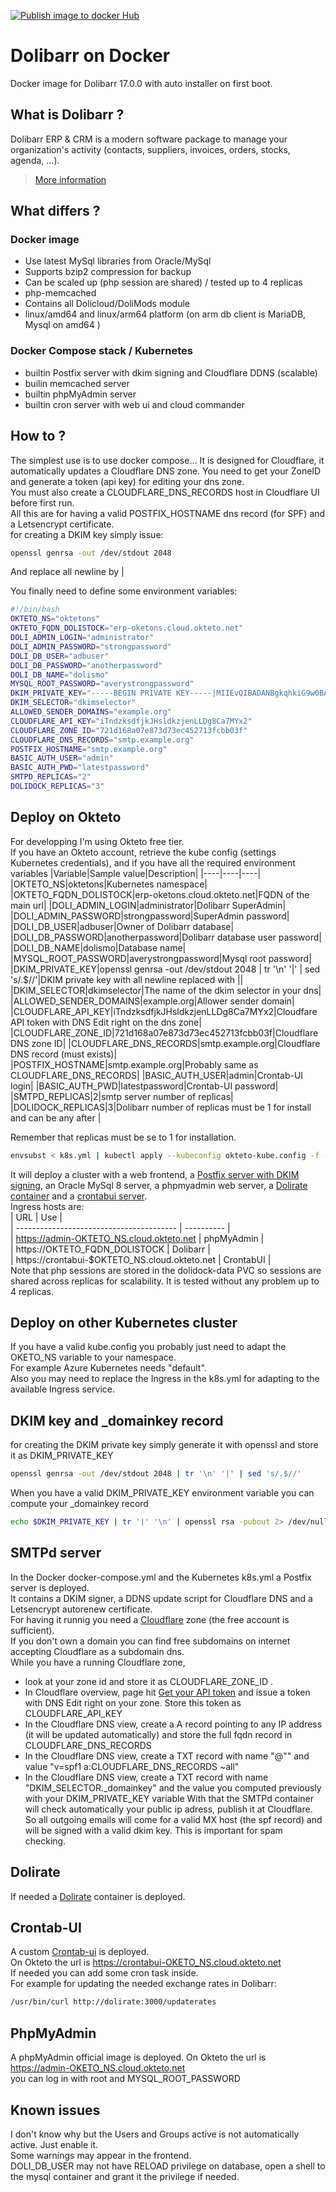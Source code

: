 [![Publish image to docker Hub](https://github.com/ismogroup/dolidock/actions/workflows/publish-docker-hub.yml/badge.svg)](https://hub.docker.com/r/ismogroup/dolidock)
# Dolibarr on Docker

Docker image for Dolibarr 17.0.0 with auto installer on first boot.

## What is Dolibarr ?

Dolibarr ERP & CRM is a modern software package to manage your organization's activity (contacts, suppliers, invoices, orders, stocks, agenda, ...).

> [More information](https://github.com/dolibarr/dolibarr)

## What differs ?
### Docker image
- Use latest MySql libraries from Oracle/MySql
- Supports bzip2 compression for backup
- Can be scaled up (php session are shared) / tested up to 4 replicas
- php-memcached
- Contains all Dolicloud/DoliMods module
- linux/amd64 and linux/arm64 platform (on arm db client is MariaDB, Mysql on amd64 )

### Docker Compose stack / Kubernetes
- builtin Postfix server with dkim signing and Cloudflare DDNS (scalable)
- builin memcached server
- builtin phpMyAdmin server
- builtin cron server with web ui and cloud commander


## How to ?

The simplest use is to use docker compose… 
It is designed for Cloudflare, it automatically updates a Cloudflare DNS zone. You need to get your ZoneID and generate a token (api key) for editing your dns zone.  
You must also create a CLOUDFLARE_DNS_RECORDS host in Cloudflare UI before first run.  
All this are for having a valid POSTFIX_HOSTNAME dns record (for SPF) and a Letsencrypt certificate.  
for creating a DKIM key simply issue:  
```sh
openssl genrsa -out /dev/stdout 2048
``` 
And replace all newline by |  

You finally need to define some environment variables:  
```sh
#!/bin/bash
OKTETO_NS="oktetons"
OKTETO_FQDN_DOLISTOCK="erp-oketons.cloud.okteto.net"
DOLI_ADMIN_LOGIN="administrator"
DOLI_ADMIN_PASSWORD="strongpassword"
DOLI_DB_USER="adbuser"
DOLI_DB_PASSWORD="anotherpassword"
DOLI_DB_NAME="dolismo"
MYSQL_ROOT_PASSWORD="averystrongpassword"
DKIM_PRIVATE_KEY="-----BEGIN PRIVATE KEY-----|MIIEvQIBADANBgkqhkiG9w0BAQEFAASCBKcwggSjAgEA|rxSPI0KqL9mH2JyWFexZziV3RuE7DIf+IFVPLsrxSrfsZqYOFuBamfPVLVHNx+Ma|dbDPH+KzOc5sMNDkLebWg+qddpTm6Zy0mUACRbFijF1TjPRiwnpEpScGUSS+Cs8U|Coe+cQBuoTsIHpowYjVbps4=|-----END PRIVATE KEY-----"
DKIM_SELECTOR="dkimselector"
ALLOWED_SENDER_DOMAINS="example.org"
CLOUDFLARE_API_KEY="iTndzksdfjkJHsldkzjenLLDg8Ca7MYx2"
CLOUDFLARE_ZONE_ID="721d168a07e873d73ec452713fcbb03f"
CLOUDFLARE_DNS_RECORDS="smtp.example.org"
POSTFIX_HOSTNAME="smtp.example.org"
BASIC_AUTH_USER="admin"
BASIC_AUTH_PWD="latestpassword"
SMTPD_REPLICAS="2"
DOLIDOCK_REPLICAS="3"
```


## Deploy on Okteto

For developping I'm using Okteto free tier.  
If you have an Okteto account, retrieve the kube config (settings Kubernetes credentials), and if you have all the required environment variables 
|Variable|Sample value|Description| 
|----|----|----|
|OKTETO_NS|oktetons|Kubernetes namespace|
|OKTETO_FQDN_DOLISTOCK|erp-oketons.cloud.okteto.net|FQDN of the main url|
|DOLI_ADMIN_LOGIN|administrator|Dolibarr SuperAdmin|
|DOLI_ADMIN_PASSWORD|strongpassword|SuperAdmin password|
|DOLI_DB_USER|adbuser|Owner of Dolibarr database|
|DOLI_DB_PASSWORD|anotherpassword|Dolibarr database user password|
|DOLI_DB_NAME|dolismo|Database name|
|MYSQL_ROOT_PASSWORD|averystrongpassword|Mysql root password|
|DKIM_PRIVATE_KEY|openssl genrsa -out /dev/stdout 2048 \| tr '\n' '\|' \| sed 's/.$//'|DKIM private key with all newline replaced with \||
|DKIM_SELECTOR|dkimselector|The name of the dkim selector in your dns|
|ALLOWED_SENDER_DOMAINS|example.org|Allower sender domain|
|CLOUDFLARE_API_KEY|iTndzksdfjkJHsldkzjenLLDg8Ca7MYx2|Cloudfare API token with DNS Edit right on the dns zone|
|CLOUDFLARE_ZONE_ID|721d168a07e873d73ec452713fcbb03f|Cloudflare DNS zone ID|
|CLOUDFLARE_DNS_RECORDS|smtp.example.org|Cloudflare DNS record (must exists)|
|POSTFIX_HOSTNAME|smtp.example.org|Probably same as CLOUDFLARE_DNS_RECORDS|
|BASIC_AUTH_USER|admin|Crontab-UI login|
|BASIC_AUTH_PWD|latestpassword|Crontab-UI password|
|SMTPD_REPLICAS|2|smtp server number of replicas|
|DOLIDOCK_REPLICAS|3|Dolibarr number of replicas must be 1 for install and can be any after |  

Remember that replicas must be se to 1 for installation.  
```sh
envsubst < k8s.yml | kubectl apply --kubeconfig okteto-kube.config -f -
```
It will deploy a cluster with a web frontend, a [Postfix server with DKIM signing](https://github.com/ismogroup/docker-smtp-relay), an Oracle MySql 8 server, a phpmyadmin web server, a [Dolirate container](https://github.com/ismogroup/dolirate) and a [crontabui server](https://github.com/highcanfly-club/crontab-ui).  
Ingress hosts are:  
| URL | Use |  
| ---------------------------------------- | ---------- |  
| https://admin-OKTETO_NS.cloud.okteto.net | phpMyAdmin |  
| https://OKTETO_FQDN_DOLISTOCK | Dolibarr |  
| https://crontabui-$OKTETO_NS.cloud.okteto.net | CrontabUI |  
Note that php sessions are stored in the dolidock-data PVC so sessions are shared across replicas for scalability. It is tested without any problem up to 4 replicas.  

## Deploy on other Kubernetes cluster
If you have a valid kube.config you probably just need to adapt the OKETO_NS variable to your namespace.  
For example Azure Kubernetes needs "default".  
Also you may need to replace the Ingress in the k8s.yml for adapting to the available Ingress service.  

## DKIM key and _domainkey record
for creating the DKIM private key simply generate it with openssl and store it as DKIM_PRIVATE_KEY
```sh
openssl genrsa -out /dev/stdout 2048 | tr '\n' '|' | sed 's/.$//'
```
When you have a valid DKIM_PRIVATE_KEY environment variable you can compute your _domainkey record
```sh
echo $DKIM_PRIVATE_KEY | tr '|' '\n' | openssl rsa -pubout 2> /dev/null | sed -e '1d' -e '$d' | tr -d '\n' | echo "v=DKIM1; h=sha256; k=rsa; s=email; p=$(</dev/stdin)"
```

## SMTPd server
In the Docker docker-compose.yml and the Kubernetes k8s.yml a Postfix server is deployed.  
It contains a DKIM signer, a DDNS update script for Cloudflare DNS and a Letsencrypt autorenew certificate.  
For having it runnig you need a [Cloudflare](https://dash.cloudflare.com/login) zone (the free account is sufficient).  
If you don't own a domain you can find free subdomains on internet accepting Cloudflare as a subdomain dns.  
While you have a running Cloudflare zone, 
- look at your zone id and store it as CLOUDFLARE_ZONE_ID .
- In Cloudflare overview, page hit [Get your API token](https://dash.cloudflare.com/profile/api-tokens) and issue a token with DNS Edit right on your zone. Store this token as CLOUDFLARE_API_KEY  
- In the Cloudflare DNS view, create a A record pointing to any IP address (it will be updated automatically) and store the full fqdn record in CLOUDFLARE_DNS_RECORDS  
- In the Cloudflare DNS view, create a TXT record with name "@"" and value "v=spf1 a:CLOUDFLARE_DNS_RECORDS ~all"
- In the Cloudflare DNS view, create a TXT record with name "DKIM_SELECTOR._domainkey" and the value you computed previously with your DKIM_PRIVATE_KEY variable
With that the SMTPd container will check automatically your public ip adress, publish it at Cloudflare. So all outgoing emails will come for a valid MX host (the spf record) and will be signed with a valid dkim key. This is important for spam checking.   

## Dolirate
If needed a [Dolirate](https://github.com/ismogroup/dolirate) container is deployed. 

## Crontab-UI
A custom [Crontab-ui](https://github.com/highcanfly-club/crontab-ui) is deployed.  
On Okteto the url is https://crontabui-OKETO_NS.cloud.okteto.net  
If needed you can add some cron task inside.  
For example for updating the needed exchange rates in Dolibarr:
```sh
/usr/bin/curl http://dolirate:3000/updaterates
```

## PhpMyAdmin
A phpMyAdmin official image is deployed.
On Okteto the url is https://admin-OKETO_NS.cloud.okteto.net  
you can log in with root and MYSQL_ROOT_PASSWORD

## Known issues

I don't know why but the Users and Groups active is not automatically active. Just enable it.  
Some warnings may appear in the frontend.  
DOLI_DB_USER may not have RELOAD privilege on database, open a shell to the mysql container and grant it the privilege if needed.
